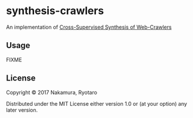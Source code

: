 # synthesis-crawlers

An implementation of [Cross-Supervised Synthesis of Web-Crawlers](http://dl.acm.org/citation.cfm?id=2884842)

## Usage

FIXME

## License

Copyright © 2017 Nakamura, Ryotaro

Distributed under the MIT License either version 1.0 or (at
your option) any later version.
